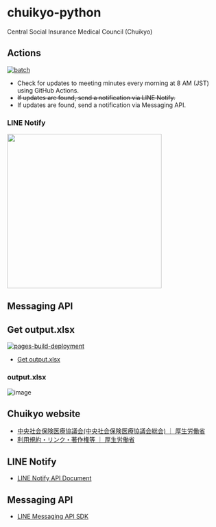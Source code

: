 # chuikyo-python
Central Social Insurance Medical Council (Chuikyo)

## Actions

[![batch](https://github.com/wasabina67/chuikyo-python/actions/workflows/batch.yml/badge.svg)](https://github.com/wasabina67/chuikyo-python/actions/workflows/batch.yml)

- Check for updates to meeting minutes every morning at 8 AM (JST) using GitHub Actions.
- ~~If updates are found, send a notification via LINE Notify.~~
- If updates are found, send a notification via Messaging API.

### LINE Notify

<img src="https://github.com/user-attachments/assets/65a5e7de-0106-4ea6-9dfc-a5792db9076c" width=360>

## Messaging API

<!--
<img src="https://github.com/user-attachments/assets/65a5e7de-0106-4ea6-9dfc-a5792db9076c" width=360>
-->

## Get output.xlsx

[![pages-build-deployment](https://github.com/wasabina67/chuikyo-python/actions/workflows/pages/pages-build-deployment/badge.svg)](https://github.com/wasabina67/chuikyo-python/actions/workflows/pages/pages-build-deployment)

- [Get output.xlsx](https://wasabina67.github.io/chuikyo-python/output.xlsx)

### output.xlsx

![image](https://github.com/user-attachments/assets/acf8cdce-cc70-43fb-8f3a-a771ec5290e0)

## Chuikyo website

- [中央社会保険医療協議会(中央社会保険医療協議会総会) ｜ 厚生労働省](https://www.mhlw.go.jp/stf/shingi/shingi-chuo_128154.html)
- [利用規約・リンク・著作権等 ｜ 厚生労働省](https://www.mhlw.go.jp/chosakuken/index.html)

## LINE Notify

- [LINE Notify API Document](https://notify-bot.line.me/doc/ja/)

## Messaging API

- [LINE Messaging API SDK](https://developers.line.biz/ja/docs/messaging-api/line-bot-sdk/)
